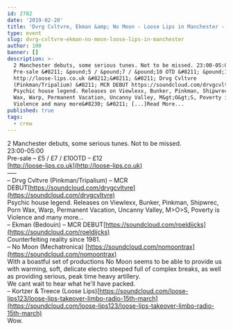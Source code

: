 ```yaml
---
id: 2782
date: '2019-02-20'
title: 'Dvrg Cvltvre, Ekman &amp; No Moon - Loose Lips in Manchester - Loose Lips'
type: event
slug: dvrg-cvltvre-ekman-no-moon-loose-lips-in-manchester
author: 100
banner: []
description: >-
  2 Manchester debuts, some serious tunes. Not to be missed. 23:00-05:00
  Pre-sale &#8211; &pound;5 / &pound;7 / &pound;10 OTD &#8211; &pound;12
  http://loose-lips.co.uk &#8212;&#8211; &#8211; Drvg Cvltvre
  (Pinkman/Tripalium) &#8211; MCR DEBUT https://soundcloud.com/drvgcvltvre
  Psychic house legend. Releases on Viewlexx, Bunker, Pinkman, Shipwrec, Porn
  Wax, Warp, Permanent Vacation, Uncanny Valley, M&gt;O&gt;S, Poverty is
  Violence and many more&#8230; &#8211; [...]Read More...
published: true
tags:
  - crew
---
```

2 Manchester debuts, some serious tunes. Not to be missed.  
23:00-05:00  
Pre-sale – £5 / £7 / £10OTD – £12  
[http://loose-lips.co.uk](http://loose-lips.co.uk)  
—–  
– Drvg Cvltvre (Pinkman/Tripalium) – MCR DEBUT[https://soundcloud.com/drvgcvltvre](https://soundcloud.com/drvgcvltvre)  
Psychic house legend. Releases on Viewlexx, Bunker, Pinkman, Shipwrec, Porn Wax, Warp, Permanent Vacation, Uncanny Valley, M>O>S, Poverty is Violence and many more…  
– Ekman (Bedouin) – MCR DEBUT[https://soundcloud.com/roeldijcks](https://soundcloud.com/roeldijcks)  
Counterfeiting reality since 1981.  
– No Moon (Mechatronica) [https://soundcloud.com/nomoontrax](https://soundcloud.com/nomoontrax)  
With a boastful set of productions No Moon seems to be able to provide us with warming, soft, delicate electro steeped full of complex breaks, as well as providing serious, peak time heavy artillery.  
We cant wait to hear what he'll have packed.  
– Kortzer & Treece (Loose Lips)[https://soundcloud.com/loose-lips123/loose-lips-takeover-limbo-radio-15th-march](https://soundcloud.com/loose-lips123/loose-lips-takeover-limbo-radio-15th-march)  
Wow.